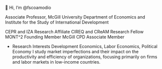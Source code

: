 👋 Hi, I’m @fscoamodio

Associate Professor, McGill University
Department of Economics and Institute for the Study of International Development

CEPR and IZA Research Affiliate
CIREQ and CReAM Research Fellow 
MONT^2 Founding Member
McGill CPD Associate Member

- Research Interests
Development Economics, Labor Economics, Political Economy
I study market imperfections and their impact on the productivity and efficiency of organizations, focusing primarily on firms and labor markets in low-income countries.
